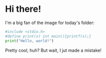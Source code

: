 # Hi there!
I'm a big fan of the image for today's folder:
```py
#include <stdio.h>
#define print(x) int main(){printf(x);}
print("Hello, world!")
```
Pretty cool, huh? But wait, I jut made a mistake!

